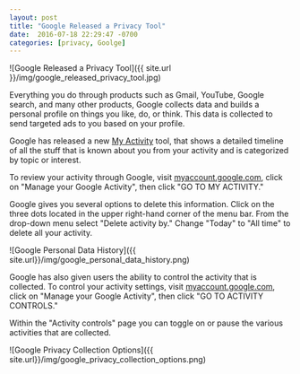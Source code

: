 ```yaml
---
layout: post
title: "Google Released a Privacy Tool"
date:  2016-07-18 22:29:47 -0700
categories: [privacy, Goolge]
---
```

![Google Released a Privacy Tool]({{ site.url }}/img/google_released_privacy_tool.jpg)

Everything you do through products such as Gmail, YouTube, Google search, and many other 
products, Google collects data and builds a personal profile on things you like, do, or think. 
This data is collected to send targeted ads to you based on your profile.

Google has released a new [My Activity][google-activity] tool, that shows a detailed timeline 
of all the stuff that is known about you from your activity and is categorized by topic or 
interest.

To review your activity through Google, visit [myaccount.google.com][google-myaccount], click 
on "Manage your Google Activity", then click "GO TO MY ACTIVITY."

Google gives you several options to delete this information. Click on the three dots located 
in the upper right-hand corner of the menu bar. From the drop-down menu select "Delete 
activity by." Change "Today" to "All time" to delete all your activity.

![Google Personal Data History]({{ site.url}}/img/google_personal_data_history.png)

Google has also given users the ability to control the activity that is collected. To control 
your activity settings, visit [myaccount.google.com][google-myaccount], click on "Manage your 
Google Activity", then click "GO TO ACTIVITY CONTROLS."

Within the "Activity controls" page you can toggle on or pause the various activities that are 
collected.

![Google Privacy Collection Options]({{ site.url}}/img/google_privacy_collection_options.png)

[google-activity]: https://myactivity.google.com/myactivity
[google-myaccount]: https://myaccount.google.com